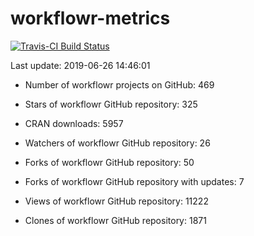 
<!-- README.md is generated from README.Rmd. Please edit that file -->
workflowr-metrics
=================

[![Travis-CI Build Status](https://travis-ci.org/workflowr/workflowr-metrics.svg?branch=master)](https://travis-ci.org/workflowr/workflowr-metrics)

Last update: 2019-06-26 14:46:01

-   Number of workflowr projects on GitHub: 469

-   Stars of workflowr GitHub repository: 325

-   CRAN downloads: 5957

-   Watchers of workflowr GitHub repository: 26

-   Forks of workflowr GitHub repository: 50

-   Forks of workflowr GitHub repository with updates: 7

-   Views of workflowr GitHub repository: 11222

-   Clones of workflowr GitHub repository: 1871
